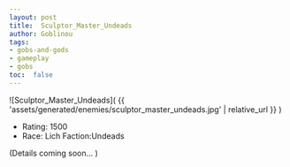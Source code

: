 ```yaml
---
layout: post
title:  Sculptor_Master_Undeads
author: Goblinou
tags:
- gobs-and-gods
- gameplay
- gobs
toc:  false
---
```


![Sculptor_Master_Undeads]( {{ 'assets/generated/enemies/sculptor_master_undeads.jpg' | relative_url }} )
- Rating: 1500
- Race: Lich  Faction:Undeads

(Details coming soon... )